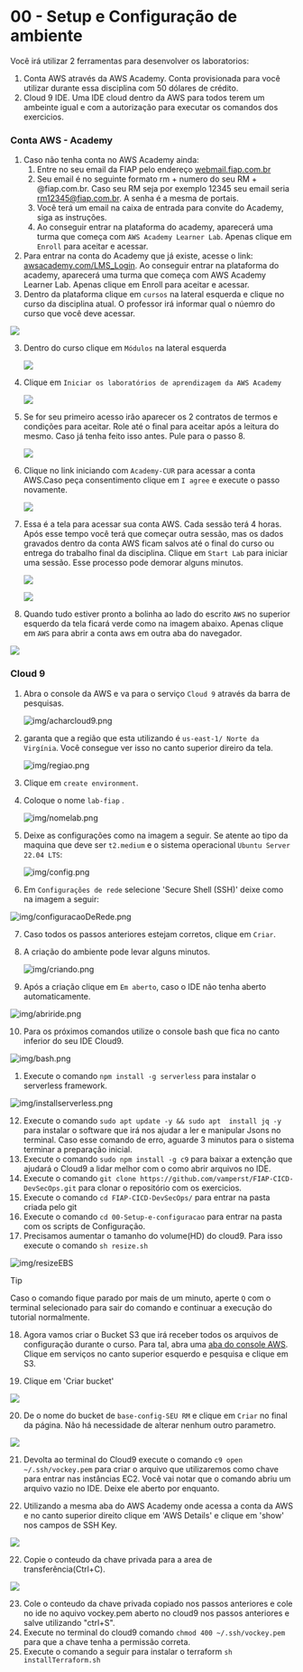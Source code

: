 # 00 - Setup e Configuração de ambiente

Você irá utilizar 2 ferramentas para desenvolver os laboratorios:

1. Conta AWS através da AWS Academy. Conta provisionada para você utilizar durante essa disciplina com 50 dólares de crédito.
2. Cloud 9 IDE. Uma IDE cloud dentro da AWS para todos terem um ambeinte igual e com a autorização para executar os comandos dos exercicios.

### Conta AWS - Academy

1. Caso não tenha conta no AWS Academy ainda:
   1. Entre no seu email da FIAP pelo endereço [webmail.fiap.com.br](http://webmail.fiap.com.br/)
   2. Seu email é no seguinte formato rm + numero do seu RM + @fiap.com.br. Caso seu RM seja por exemplo 12345 seu email seria <rm12345@fiap.com.br>. A senha é a mesma de portais.
   3. Você terá um email na caixa de entrada para convite do Academy, siga as instruções.
   4. Ao conseguir entrar na plataforma do academy, aparecerá uma turma que começa com `AWS Academy Learner Lab`. Apenas clique em `Enroll` para aceitar e acessar.
2. Para entrar na conta do Academy que já existe, acesse o link:  [awsacademy.com/LMS_Login](https://www.awsacademy.com/LMS_Login). Ao conseguir entrar na plataforma do academy, aparecerá uma turma que começa com AWS Academy Learner Lab. Apenas clique em Enroll para aceitar e acessar.
3. Dentro da plataforma clique em `cursos` na lateral esquerda e clique no curso da disciplina atual. O professor irá informar qual o núemro do curso que você deve acessar.

![](img/academy1.png)

3. Dentro do curso clique em `Módulos` na lateral esquerda

   ![](img/academy2.png)

4. Clique em `Iniciar os laboratórios de aprendizagem da AWS Academy`

   ![](img/academy3.png)

5. Se for seu primeiro acesso irão aparecer os 2 contratos de termos e condições para aceitar. Role até o final para aceitar após a leitura do mesmo. Caso já tenha feito isso antes. Pule para o passo 8.
   
   ![](img/academy4.png)

6. Clique no link iniciando com `Academy-CUR` para acessar a conta AWS.Caso peça consentimento clique em `I agree` e execute o passo novamente.
   
   ![](img/academy8.png)

7. Essa é a tela para acessar sua conta AWS. Cada sessão terá 4 horas. Após esse tempo você terá que começar outra sessão, mas os dados gravados dentro da conta AWS ficam salvos até o final do curso ou entrega do trabalho final da disciplina. Clique em `Start Lab` para iniciar uma sessão. Esse processo pode demorar alguns minutos.

   ![](img/academy5.png)

   ![](img/academy6.png)

8. Quando tudo estiver pronto a bolinha ao lado do escrito `AWS` no superior esquerdo da tela ficará verde como na imagem abaixo. Apenas clique em `AWS` para abrir a conta aws em outra aba do navegador.

![](img/academy7.png)

### Cloud 9

1. Abra o console da AWS e va para o serviço `Cloud 9` através da barra de pesquisas.

   ![img/acharcloud9.png](img/acharcloud9.png)

2. garanta que a região que esta utilizando é `us-east-1/ Norte da Virgínia`. Você consegue ver isso no canto superior direiro da tela.

    ![img/regiao.png](img/regiao.png)

3. Clique em `create environment`.
4. Coloque o nome `lab-fiap` .

   ![img/nomelab.png](img/nomelab.png)

5. Deixe as configurações como na imagem a seguir. Se atente ao tipo da maquina que deve ser `t2.medium` e o sistema operacional `Ubuntu Server 22.04 LTS`:

   ![img/config.png](img/config.png)

6. Em `Configurações de rede` selecione 'Secure Shell (SSH)' deixe como na imagem a seguir:
  
  ![img/configuracaoDeRede.png](img/configuracaoDeRede.png)

7. Caso todos os passos anteriores estejam corretos, clique em `Criar`.
8. A criação do ambiente pode levar alguns minutos.

    ![img/criando.png](img/criando.png)

9. Após a criação clique em `Em aberto`, caso o IDE não tenha aberto automaticamente.
   
![img/abriride.png](img/abriride.png)

10. Para os próximos comandos utilize o console bash que fica no canto inferior do seu IDE Cloud9.
   
![img/bash.png](img/bash.png)

1.   Execute o comando `npm install -g serverless` para instalar o serverless framework.
    
![img/installserverless.png](img/installserverless.png)

12.  Execute o comando `sudo apt update -y && sudo apt  install jq -y` para instalar o software que irá nos ajudar a ler e manipular Jsons no terminal. Caso esse comando de erro, aguarde 3 minutos para o sistema terminar a preparação inicial.
13. Execute o comando `sudo npm install -g c9` para baixar a extenção que ajudará o Cloud9 a lidar melhor com o como abrir arquivos no IDE.
14. Execute o comando `git clone https://github.com/vamperst/FIAP-CICD-DevSecOps.git` para clonar o repositório com os exercicios.
15. Execute o comando `cd FIAP-CICD-DevSecOps/` para entrar na pasta criada pelo git
16. Execute o comando `cd 00-Setup-e-configuracao` para entrar na pasta com os scripts de Configuração.
17. Precisamos aumentar o tamanho do volume(HD) do cloud9. Para isso execute o comando  `sh resize.sh`
   
![img/resizeEBS](img/resizeEBS.png)

> [!TIP]
> Caso o comando fique parado por mais de um minuto, aperte `Q` com o terminal selecionado para sair do comando e continuar a execução do tutorial normalmente.


18.  Agora vamos criar o Bucket S3 que irá receber todos os arquivos de configuração durante o curso. Para tal, abra uma [aba do console AWS](https://us-east-1.console.aws.amazon.com/console/home?region=us-east-1). Clique em serviços no canto superior esquerdo e pesquisa e clique em S3.

19. Clique em 'Criar bucket'
    
![](img/s3CreateBucket.png)

20.  De o nome do bucket de `base-config-SEU RM` e clique em `Criar` no final da página. Não há necessidade de alterar nenhum outro parametro.

![](img/createBucket.png)

21. Devolta ao terminal do Cloud9 execute o comando `c9 open ~/.ssh/vockey.pem` para criar o arquivo que utilizaremos como chave para entrar nas instâncias EC2. Você vai notar que o comando abriu um arquivo vazio no IDE. Deixe ele aberto por enquanto.

22. Utilizando a mesma aba do AWS Academy onde acessa a conta da AWS e no canto superior direito clique em 'AWS Details' e clique em 'show' nos campos de SSH Key.

![](img/academy-pem-1.png)

22. Copie o conteudo da chave privada para a area de transferência(Ctrl+C).
    
![](img/academy-pem-2.png)

23. Cole o conteudo da chave privada copiado nos passos anteriores e cole no ide no aquivo vockey.pem aberto no cloud9 nos passos anteriores e salve utilizando "ctrl+S".
24. Execute no terminal do cloud9 comando `chmod 400 ~/.ssh/vockey.pem` para que a chave tenha a permissão correta.
25. Execute o comando a seguir para instalar o terraform `sh installTerraform.sh`
